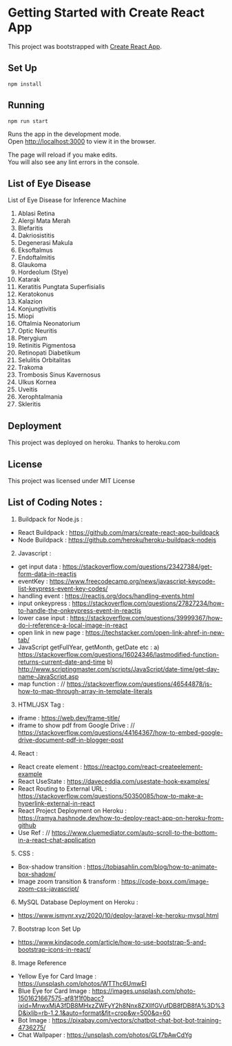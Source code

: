 # Getting Started with Create React App

This project was bootstrapped with [Create React App](https://github.com/facebook/create-react-app).

## Set Up

`npm install`

## Running

`npm run start`

Runs the app in the development mode.\
Open [http://localhost:3000](http://localhost:3000) to view it in the browser.

The page will reload if you make edits.\
You will also see any lint errors in the console.

## List of Eye Disease

List of Eye Disease for Inference Machine

1. Ablasi Retina
2. Alergi Mata Merah
3. Blefaritis
4. Dakriosistitis
5. Degenerasi Makula
6. Eksoftalmus
7. Endoftalmitis
8. Glaukoma
9. Hordeolum (Stye)
10. Katarak
11. Keratitis Pungtata Superfisialis
12. Keratokonus
13. Kalazion
14. Konjungtivitis
15. Miopi
16. Oftalmia Neonatorium
17. Optic Neuritis
18. Pterygium
19. Retinitis Pigmentosa
20. Retinopati Diabetikum
21. Selulitis Orbitalitas
22. Trakoma
23. Trombosis Sinus Kavernosus
24. Ulkus Kornea
25. Uveitis
26. Xerophtalmania
27. Skleritis

## Deployment

This project was deployed on heroku. Thanks to heroku.com

## License

This project was licensed under MIT License

## List of Coding Notes :

1. Buildpack for Node.js :

- React Buildpack : https://github.com/mars/create-react-app-buildpack
- Node Buildpack : https://github.com/heroku/heroku-buildpack-nodejs

2. Javascript :

- get input data : https://stackoverflow.com/questions/23427384/get-form-data-in-reactjs
- eventKey : https://www.freecodecamp.org/news/javascript-keycode-list-keypress-event-key-codes/
- handling event : https://reactjs.org/docs/handling-events.html
- input onkeypress : https://stackoverflow.com/questions/27827234/how-to-handle-the-onkeypress-event-in-reactjs
- lower case input : https://stackoverflow.com/questions/39999367/how-do-i-reference-a-local-image-in-react
- open link in new page : https://techstacker.com/open-link-ahref-in-new-tab/
- JavaScript getFullYear, getMonth, getDate etc :
  a) https://stackoverflow.com/questions/16024346/lastmodified-function-returns-current-date-and-time
  b) http://www.scriptingmaster.com/scripts/JavaScript/date-time/get-day-name-JavaScript.asp
- map function : // https://stackoverflow.com/questions/46544878/js-how-to-map-through-array-in-template-literals

3. HTML/JSX Tag :

- iframe : https://web.dev/frame-title/
- iframe to show pdf from Google Drive : // https://stackoverflow.com/questions/44164367/how-to-embed-google-drive-document-pdf-in-blogger-post

4. React :

- React create element : https://reactgo.com/react-createelement-example
- React UseState : https://daveceddia.com/usestate-hook-examples/
- React Routing to External URL : https://stackoverflow.com/questions/50350085/how-to-make-a-hyperlink-external-in-react
- React Project Deployment on Heroku : https://ramya.hashnode.dev/how-to-deploy-react-app-on-heroku-from-github
- Use Ref : // https://www.cluemediator.com/auto-scroll-to-the-bottom-in-a-react-chat-application

5. CSS :

- Box-shadow transition : https://tobiasahlin.com/blog/how-to-animate-box-shadow/
- Image zoom transition & transform : https://code-boxx.com/image-zoom-css-javascript/

6. MySQL Database Deployment on Heroku :

- https://www.ismynr.xyz/2020/10/deploy-laravel-ke-heroku-mysql.html

7. Bootstrap Icon Set Up

- https://www.kindacode.com/article/how-to-use-bootstrap-5-and-bootstrap-icons-in-react/

8. Image Reference

- Yellow Eye for Card Image : https://unsplash.com/photos/WTThc6UmwEI
- Blue Eye for Card Image : https://images.unsplash.com/photo-1501621667575-af81f1f0bacc?ixid=MnwxMjA3fDB8MHxzZWFyY2h8Nnx8ZXllfGVufDB8fDB8fA%3D%3D&ixlib=rb-1.2.1&auto=format&fit=crop&w=500&q=60
- Bot Image : https://pixabay.com/vectors/chatbot-chat-bot-bot-training-4736275/
- Chat Wallpaper : https://unsplash.com/photos/GLf7bAwCdYg
